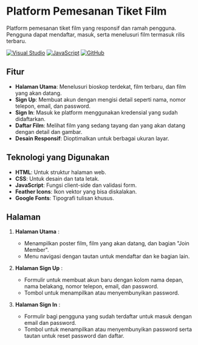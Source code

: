 # Platform Pemesanan Tiket Film

Platform pemesanan tiket film yang responsif dan ramah pengguna. Pengguna dapat mendaftar, masuk, serta menelusuri film termasuk rilis terbaru.

[![Visual Studio](https://badgen.net/badge/icon/visualstudio?icon=visualstudio&label)](https://visualstudio.microsoft.com)
[![JavaScript](https://img.shields.io/badge/--F7DF1E?logo=javascript&logoColor=000)](https://www.javascript.com/)
[![GitHub](https://badgen.net/badge/icon/github?icon=github&label)](https://github.com)

## Fitur

- **Halaman Utama**: Menelusuri bioskop terdekat, film terbaru, dan film yang akan datang.
- **Sign Up**: Membuat akun dengan mengisi detail seperti nama, nomor telepon, email, dan password.
- **Sign In**: Masuk ke platform menggunakan kredensial yang sudah didaftarkan.
- **Daftar Film**: Melihat film yang sedang tayang dan yang akan datang dengan detail dan gambar.
- **Desain Responsif**: Dioptimalkan untuk berbagai ukuran layar.

## Teknologi yang Digunakan

- **HTML**: Untuk struktur halaman web.
- **CSS**: Untuk desain dan tata letak.
- **JavaScript**: Fungsi client-side dan validasi form.
- **Feather Icons**: Ikon vektor yang bisa diskalakan.
- **Google Fonts**: Tipografi tulisan khusus.

## Halaman

1. **Halaman Utama** :
   - Menampilkan poster film, film yang akan datang, dan bagian "Join Member".
   - Menu navigasi dengan tautan untuk mendaftar dan ke bagian lain.

2. **Halaman Sign Up** :
   - Formulir untuk membuat akun baru dengan kolom nama depan, nama belakang, nomor telepon, email, dan password.
   - Tombol untuk menampilkan atau menyembunyikan password.

3. **Halaman Sign In** :
   - Formulir bagi pengguna yang sudah terdaftar untuk masuk dengan email dan password.
   - Tombol untuk menampilkan atau menyembunyikan password serta tautan untuk reset password dan daftar.
